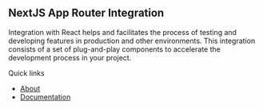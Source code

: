 ## NextJS App Router Integration

Integration with React helps and facilitates the process of testing and developing features in production and other environments. This integration consists of a set of plug-and-play components to accelerate the development process in your project.

Quick links

- [About](https://basestack.co/)
- [Documentation](https://docs.basestack.co/feature-flags/sdks/react)
